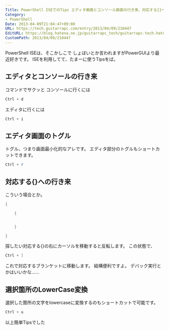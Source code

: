 ```yaml
---
Title: PowerShell ISEでのTips エディタ画面とコンソール画面の行き来、対応する{}への移動、LowerCase変換
Category:
- PowerShell
Date: 2013-04-09T21:04:47+09:00
URL: https://tech.guitarrapc.com/entry/2013/04/09/210447
EditURL: https://blog.hatena.ne.jp/guitarrapc_tech/guitarrapc-tech.hatenablog.com/atom/entry/11696248318757675625
CustomPath: 2013/04/09/210447
---
```


PowerShell ISEは、そこかしこで しょぼいとか言われますがPowerGUIより最近好きです。 ISEを利用してて、たまーに使うTipsをば。
## エディタとコンソールの行き来
コマンドでサクッと コンソールに行くには
```ps1
Ctrl + d
```

エディタに行くには
```ps1
Ctrl + i
```

## エディタ画面のトグル
トグル、つまり画面最小化的なアレです。 エディタ部分のトグルもショートカットできます。
```ps1
Ctrl + r
```

## 対応する{}への行き来
こういう場合とか。
```ps1
{

    {


    }

}
```

探したい対応する{}の右にカーソルを移動すると反転します。 この状態で、
```ps1
Ctrl + ]
```

これで対応するブランケットに移動します。 結構便利ですよ。 デバック実行とかはいいかな……
## 選択箇所のLowerCase変換
選択した箇所の文字をlowercaseに変換するのもショートカットで可能です。
```ps1
Ctrl + u
```

以上簡単Tipsでした
